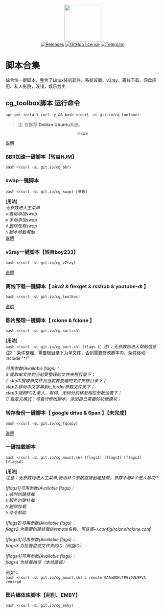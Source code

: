 <p align="center">
<img src="https://github.com/cgkings/script-store/raw/master/logo.jpg" height="120" width="120"/><br/>
<a href="https://git.io/cg_toolbox" title="GitHub All Releases"><img alt="Releases" src="https://img.shields.io/github/downloads/ronggang/PT-Plugin-Plus/total.svg?label=Downloads"></a>
<a href="https://github.com/cgkings/script-store/raw/master/LICENSE" title="GitHub license"><img src="https://img.shields.io/github/license/ronggang/PT-Plugin-Plus.svg?label=License" alt="GitHub license"/></a>
<a href="https://t.me/Curly_Mouse"><img src="https://img.shields.io/badge/Telegram-Chat-blue.svg?logo=telegram" alt="Telegram"/></a>
</p>

# 脚本合集

综合性一键脚本，整合了Linux装机软件、系统设置、v2ray、离线下载、网盘应用、私人影院，没错，娱乐为主

## cg_toolbox脚本 运行命令
```
apt-get install curl -y && bash <(curl -sL git.io/cg_toolbox)
```
> 注: 仅推荐 **Debian** **Ubuntu**系统。

<center><img src="https://github.com/cgkings/script-store/raw/master/image/toolbox_startmenu.jpg" style="zoom:60%" alt="主菜单" /></center>







[说明]()
### BBR加速一键脚本【转自HJM】
```
bash <(curl -sL git.io/cg_bbr)
```

### swap一键脚本
```
bash <(curl -sL git.io/cg_swap) [参数]
```
**[用法]**<br>
*无参数进入主菜单*<br>
*`a` 自动添加swap*<br>
*`m` 手动添加swap*<br>
*`d` 删除现有swap*<br>
*`h` 脚本参数帮助*<br>
[说明](github.com/cgkings/script-store/blob/master/Instruction/swap.md)

### v2ray一键脚本【转自boy233】
```
bash <(curl -sL git.io/cg_v2ray)
```
[说明](github.com/cgkings/v2ray/blob/master/README.md)

### 离线下载一键脚本【 aira2 & flexget & rsshub & youtube-dl 】
```
bash <(curl -sL git.io/cg_toolbox)
```
[说明]()
### 影片整理一键脚本【 rclone & fclone 】
```
bash <(curl -sL git.io/cg_sort.sh)
```
**[用法]**<br>
  `bash <(curl -sL git.io/cg_sort.sh) [flags 1]`
  *注1：无参数则进入帮助信息*<br>
   注2：条件整理，需要根目录下为单文件，否则需要修改脚本内，条件移动--include "\*/" <br>

*可用参数(Available flags)：*<br>
  *S  提取单文件到当前要整理的文件夹根目录下；*<br>
  *Z  step1:提取单文件到当前要整理的文件夹根目录下；*<br>
     *step2:移动中文字幕到c_forder参数文件夹下；*<br>
     *step3:按照FC2,素人，有码，无码分别移至相应参数设置下；*<br>
  *C  自定义模式：可自行修改脚本，添加自己需要的功能模块；*<br>

### 转存备份一键脚本【 google drive & 6pan 】【未完成】
```
bash <(curl -sL git.io/cg_fqcopy)
```
[说明]()

### 一键挂载脚本
```
bash <(curl -sL git.io/cg_mount.sh) [flags1] [flags2] [flags3] [flags4]
```
**[用法]**<br>
*注意：无参数则进入主菜单,使用命令参数直接创建挂载，参数不够4个进入帮助!!*<br>

*[flags1]可用参数(Available flags)：*<br>
*`L`  临时创建挂载*<br>
*`S`  服务创建挂载*<br>
*`D`  删除挂载*<br>
*`h`  命令帮助* <br>  

*[flags2]可用参数(Available flags)：*<br>
*flags2 为需要创建挂载的remote名称，可查阅~/.config/rclone/rclone.conf*<br>

*[flags3]可用参数(Available flags)：*<br>
*flags3 为挂载盘或文件夹的ID（网盘ID）*<br>

*[flags4]可用参数(Available flags)：*<br>
*flags4 为挂载路径（本地路径）*<br>
  
*例如：*<br>
`bash <(curl -sL git.io/cg_mount.sh) L remote 0AAa0DHcTPGi9Uk9PVA /mnt/gd`

### 影片媒体库脚本【刮削、EMBY】
```
bash <(curl -sL git.io/cg_emby)
```
